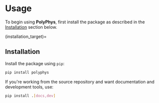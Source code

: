 # Usage

To begin using **PolyPhys**, first install the package as described in the [Installation](#installation_target) section below.

(installation_target)=
## Installation

Install the package using `pip`:

```bash
pip install polyphys
```

If you're working from the source repository and want documentation and development tools, use:

```bash
pip install .[docs,dev]
```

